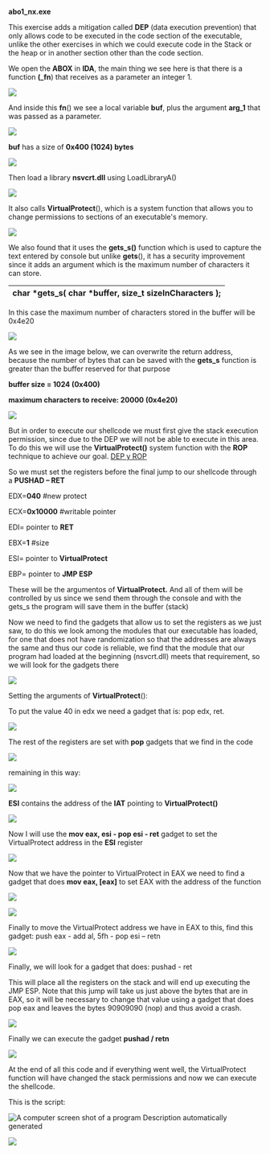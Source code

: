 **abo1_nx.exe**

This exercise adds a mitigation called **DEP** (data execution prevention) that only allows code to be executed in the code section of the executable, unlike the other exercises in which we could execute code in the Stack or the heap or in another section other than the code section.

We open the **ABOX** in **IDA**, the main thing we see here is that there is a function **(_fn**) that receives as a parameter an integer 1.

![](media/a7ee5a24f320cf186b6b680bc54d4209.png)

And inside this **fn**() we see a local variable **buf**, plus the argument **arg_1** that was passed as a parameter.

![](media/7f99ca9e0bb19e4906f2ab697e4aad6e.png)

**buf** has a size of **0x400 (1024) bytes**

**![](media/4f0d171ac4d7b5073b1ef6b576872cbb.png)**

Then load a library **nsvcrt.dll** using LoadLibraryA()

**![](media/66db69496391f5f63f8f3b9f67f9786d.png)**

It also calls **VirtualProtect**(), which is a system function that allows you to change permissions to sections of an executable's memory.

![](media/4a4c6c73d849f76d72a856f73ad9c085.png)

We also found that it uses the **gets_s()** function which is used to capture the text entered by console but unlike **gets**(), it has a security improvement since it adds an argument which is the maximum number of characters it can store.

| char \*gets_s(  char \*buffer,  size_t sizeInCharacters ); |
|------------------------------------------------------------|

In this case the maximum number of characters stored in the buffer will be 0x4e20

![](media/6eec0c672b385de98b3291044674acc2.png)

As we see in the image below, we can overwrite the return address, because the number of bytes that can be saved with the **gets_s** function is greater than the buffer reserved for that purpose

**buffer size = 1024 (0x400)**

**maximum characters to receive: 20000 (0x4e20)**

![](media/b36c0b82cb0312253a0a3fcf231f4cdc.png)

But in order to execute our shellcode we must first give the stack execution permission, since due to the DEP we will not be able to execute in this area. To do this we will use the **VirtualProtect()** system function with the **ROP** technique to achieve our goal. [DEP y ROP](https://docs.google.com/document/d/1OatMNN7Q0QbMUpbaKk67raUxB-fOjsGf9_qFvBtMSbM/edit?usp=sharing)

So we must set the registers before the final jump to our shellcode through a **PUSHAD – RET**

EDX=**040** \#new protect

ECX=**0x10000** \#writable pointer

EDI= pointer to **RET**

EBX=**1** \#size

ESI= pointer to **VirtualProtect**

EBP= pointer to **JMP ESP**

These will be the argumentos of **VirtualProtect.**  And all of them will be controlled by us since we send them through the console and with the gets_s the program will save them in the buffer (stack)

Now we need to find the gadgets that allow us to set the registers as we just saw, to do this we look among the modules that our executable has loaded, for one that does not have randomization so that the addresses are always the same and thus our code is reliable, we find that the module that our program had loaded at the beginning (nsvcrt.dll) meets that requirement, so we will look for the gadgets there

**![](media/883307cf6a6b7a9f7cb819abc0e4cd70.png)**

Setting the arguments of **VirtualProtect**():

To put the value 40 in edx we need a gadget that is: pop edx, ret.

**![](media/f285889aac46eade3ab2c6721e28c57d.png)**

The rest of the registers are set with **pop** gadgets that we find in the code

![](media/8b4212a5d5c4e47f8771b7b24fad0346.png)

remaining in this way:

![](media/5ffbef9080b372f06cf9359a0241e53e.png)

**ESI** contains the address of the **IAT** pointing to **VirtualProtect()**

**![](media/4700779fc6069b65137283e50a22afb0.png)**

Now I will use the **mov eax, esi - pop esi - ret** gadget to set the VirtualProtect address in the **ESI** register

![](media/b2fadcb7be48acc66b3338a2aee693a8.png)

Now that we have the pointer to VirtualProtect in EAX we need to find a gadget that does **mov eax, [eax]** to set EAX with the address of the function

![](media/c539ab5a5557b82afb8d39731a4e2539.png)

![](media/f341d876c51877fea17dcfb89e5a4be6.png)

Finally to move the VirtualProtect address we have in EAX to this, find this gadget: push eax - add al, 5fh - pop esi – retn

**![](media/71aca96a9c1613c0fb6709ce1247a493.png)**

Finally, we will look for a gadget that does: pushad - ret

This will place all the registers on the stack and will end up executing the JMP ESP. Note that this jump will take us just above the bytes that are in EAX, so it will be necessary to change that value using a gadget that does pop eax and leaves the bytes 90909090 (nop) and thus avoid a crash.

**![](media/da67f2588a299c37305387e8ba75a9bf.png)**

Finally we can execute the gadget **pushad / retn**

**![](media/d3c93fe9480ee36a64f9b0deea3ffca5.png)**

At the end of all this code and if everything went well, the VirtualProtect function will have changed the stack permissions and now we can execute the shellcode.

This is the script:

![A computer screen shot of a program Description automatically generated](media/d8fd442c5ebdf7114f6b121a4bb317cf.png)

![](media/88620ee2abb19aa21398f2e642988cac.png)
